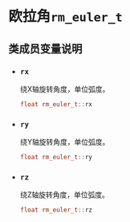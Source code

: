# 欧拉角`rm_euler_t`

## 类成员变量说明

- ### `rx`

    绕X轴旋转角度，单位弧度。

    ```C++
    float rm_euler_t::rx
    ```

- ### `ry`

    绕Y轴旋转角度，单位弧度。

    ```C++
    float rm_euler_t::ry
    ```

- ### `rz`

    绕Z轴旋转角度，单位弧度。

    ```C++
    float rm_euler_t::rz
    ```
